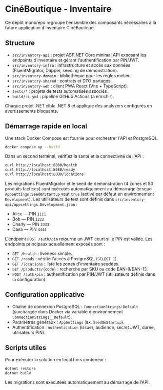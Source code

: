 # CinéBoutique - Inventaire

Ce dépôt monorepo regroupe l'ensemble des composants nécessaires à la future application d'inventaire CinéBoutique.

## Structure

- `src/inventory-api` : projet ASP.NET Core minimal API exposant les endpoints d'inventaire et gérant l'authentification par PIN/JWT.
- `src/inventory-infra` : infrastructure et accès aux données (FluentMigrator, Dapper, seeding de démonstration).
- `src/inventory-domain` : bibliothèque pour les règles métier.
- `src/inventory-shared` : contrats et DTO partagés.
- `src/inventory-web` : client PWA React (Vite + TypeScript).
- `tests/*` : projets de tests automatisés associés.
- `build/ci.yml` : pipeline GitHub Actions (à enrichir).

Chaque projet .NET cible .NET 8 et applique des analyzers configurés en avertissements bloquants.

## Démarrage rapide en local

Une stack Docker Compose est fournie pour orchestrer l'API et PostgreSQL.

```bash
docker compose up --build
```

Dans un second terminal, vérifiez la santé et la connectivité de l'API :

```bash
curl http://localhost:8080/health
curl http://localhost:8080/ready
curl http://localhost:8080/locations
```

Les migrations FluentMigrator et le seed de démonstration (4 zones et 50 produits factices) sont exécutés automatiquement au démarrage lorsque `AppSettings:SeedOnStartup` vaut `true` (activé par défaut en environnement `Development`). Les utilisateurs de test sont définis dans `src/inventory-api/appsettings.Development.json` :

- Alice — PIN `1111`
- Bob — PIN `2222`
- Charly — PIN `3333`
- Dana — PIN `4444`

L'endpoint `POST /auth/pin` retourne un JWT court si le PIN est valide. Les endpoints principaux actuellement exposés sont :

- `GET /health` : liveness simple.
- `GET /ready` : vérifie l'accès à PostgreSQL (`SELECT 1`).
- `GET /locations` : liste les zones d'inventaire seedées.
- `GET /products/{code}` : recherche par SKU ou code EAN-8/EAN-13.
- `POST /auth/pin` : authentification par PIN/JWT (utilisateurs définis dans la configuration).

## Configuration applicative

- Chaîne de connexion PostgreSQL : `ConnectionStrings:Default` (surchargée dans Docker via variable d'environnement `ConnectionStrings__Default`).
- Paramètres généraux : `AppSettings` (ex. `SeedOnStartup`).
- Authentification : `Authentication` (issuer, audience, secret JWT, durée, utilisateurs PIN).

## Scripts utiles

Pour exécuter la solution en local hors conteneur :

```bash
dotnet restore
dotnet build
```

Les migrations sont exécutées automatiquement au démarrage de l'API.
